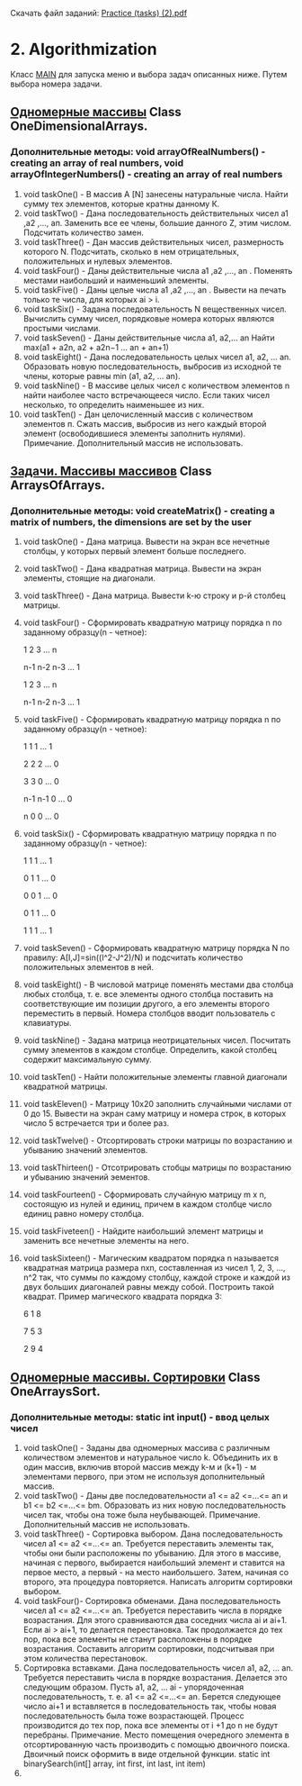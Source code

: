Скачать файл заданий: [Practice (tasks) (2).pdf](https://github.com/pp8a/Introduction-to-Java/files/10313975/Practice.tasks.2.pdf)

# 2. Algorithmization
Класс [MAIN](https://github.com/pp8a/Introduction-to-Java/blob/main/Algorithmization/src/main.java) для запуска меню и выбора задач описанных ниже. Путем выбора номера задачи. 
## [Одномерные массивы](https://github.com/pp8a/Introduction-to-Java/blob/main/Algorithmization/src/OneDimensionalArrays.java) Class OneDimensionalArrays.
### Дополнительные методы: void arrayOfRealNumbers() - creating an array of real numbers, void arrayOfIntegerNumbers() - creating an array of real numbers
1. void taskOne() - В массив A [N] занесены натуральные числа. Найти сумму тех элементов, которые кратны данному К.
2. void taskTwo() - Дана последовательность действительных чисел а1 ,а2 ,..., ап. Заменить все ее члены, большие данного Z, этим числом. Подсчитать количество замен.
3. void taskThree() - Дан массив действительных чисел, размерность которого N. Подсчитать, сколько в нем отрицательных, положительных и нулевых элементов.
4. void taskFour() - Даны действительные числа а1 ,а2 ,..., аn . Поменять местами наибольший и наименьший элементы.
5. void taskFive() - Даны целые числа а1 ,а2 ,..., аn . Вывести на печать только те числа, для которых аi > i.
6. void taskSix() - Задана последовательность N вещественных чисел. Вычислить сумму чисел, порядковые номера которых являются простыми числами.
7. void taskSeven() - Даны действительные числа a1, a2,... an Найти max(a1 + a2n, a2 + a2n−1 ... an + an+1)
8. void taskEight() - Дана последовательность целых чисел a1, a2, ... an. Образовать новую последовательность, выбросив из исходной те члены, которые равны min (a1, a2, ... an).
9. void taskNine() - В массиве целых чисел с количеством элементов n найти наиболее часто встречающееся число. Если таких 
чисел несколько, то определить наименьшее из них.
10. void taskTen() - Дан целочисленный массив с количеством элементов п. Сжать массив, выбросив из него каждый второй элемент (освободившиеся элементы заполнить нулями). Примечание. Дополнительный массив не использовать.
## [Задачи. Массивы массивов](https://github.com/pp8a/Introduction-to-Java/blob/main/Algorithmization/src/ArraysOfArrays.java) Class ArraysOfArrays.
### Дополнительные методы: void createMatrix() - creating a matrix of numbers, the dimensions are set by the user
1. void taskOne() - Дана матрица. Вывести на экран все нечетные столбцы, у которых первый элемент больше последнего.
2. void taskTwo() - Дана квадратная матрица. Вывести на экран элементы, стоящие на диагонали.
3. void taskThree() - Дана матрица. Вывести k-ю строку и p-й столбец матрицы.
4. void taskFour() - Сформировать квадратную матрицу порядка n по заданному образцу(n - четное):

	1	2	3	...	n
	
	n-1	n-2	n-3	...	1 
	
	1	2	3	...	n
	
	n-1	n-2	n-3	...	1 
	
5. void taskFive() - Сформировать квадратную матрицу порядка n по заданному образцу(n - четное):
	
	1	1	1	...	1
	
	2	2	2	...	0
	
	3	3	0	...	0
	
	n-1	n-1	0	...	0
	
	n	0	0	...	0  
	
6. void taskSix() - Сформировать квадратную матрицу порядка n по заданному образцу(n - четное):
	
	1	1	1	...	1
	
	0	1	1	...	0
	
	0	0	1	...	0
	
	0	1	1	...	0
	
	1	1	1	...	1 
	
7. void taskSeven() - Сформировать квадратную матрицу порядка N по правилу: A[I,J]=sin((I^2-J^2)/N) и подсчитать количество положительных элементов в ней.
8. void taskEight() - В числовой матрице поменять местами два столбца любых столбца, т. е. все элементы одного столбца поставить на соответствующие им позиции другого, а его элементы второго переместить в первый. Номера столбцов вводит пользователь с клавиатуры.
9. void taskNine() - Задана матрица неотрицательных чисел. Посчитать сумму элементов в каждом столбце. Определить, какой столбец содержит максимальную сумму.
10. void taskTen() - Найти положительные элементы главной диагонали квадратной матрицы.
11. void taskEleven() - Матрицу 10x20 заполнить случайными числами от 0 до 15. Вывести на экран саму матрицу и номера строк, в которых число 5 встречается три и более раз.
12. void taskTwelve() - Отсортировать строки матрицы по возрастанию и убыванию значений элементов.
13. void taskThirteen() - Отсотрировать стобцы матрицы по возрастанию и убыванию значений эементов.
14. void taskFourteen() - Сформировать случайную матрицу m x n, состоящую из нулей и единиц, причем в каждом столбце число единиц равно номеру столбца.
15. void taskFiveteen() - Найдите наибольший элемент матрицы и заменить все нечетные элементы на него.
16. void taskSixteen() - Магическим квадратом порядка n называется квадратная матрица размера nxn, составленная из чисел 1, 2, 3, ..., n^2 так, что суммы по каждому столбцу, каждой строке и каждой из двух больших диагоналей равны между собой. Построить такой квадрат. Пример магического квадрата порядка 3:

	6	1	8
	
	7	5	3
	
	2	9	4
## [Одномерные массивы. Сортировки](https://github.com/pp8a/Introduction-to-Java/blob/main/Algorithmization/src/OneArraysSort.java) Class OneArraysSort.
### Дополнительные методы: static int input() - ввод целых чисел
1. void taskOne() - Заданы два одномерных массива с различным количеством элементов и натуральное число k. Объединить их в один массив, включив второй массив между k-м и (k+1) - м элементами первого, при этом не используя дополнительный массив.
2. void taskTwo() - Даны две последовательности a1 <= a2 <=...<= an и b1 <= b2 <=...<= bm. Образовать из них новую последовательность чисел так, чтобы она тоже была неубывающей. Примечание. Дополнительный массив не использовать.
3. void taskThree() - Сортировка выбором. Дана последовательность чисел a1 <= a2 <=...<= an. Требуется переставить элементы так, чтобы они были расположены по убыванию. Для этого в массиве, начиная с первого, выбирается наибольший элемент и ставится на первое место, а первый - на место наибольшего. Затем, начиная со второго, эта процедура повторяется. Написать алгоритм сортировки выбором.
4. void taskFour()-  Сортировка обменами. Дана последовательность чисел a1 <= a2 <=...<= an. Требуется переставить числа в порядке возрастания. Для этого сравниваются два соседних числа ai и ai+1. Если ai > ai+1, то делается перестановка. Так продолжается до тех пор, пока все элементы не станут расположены в порядке возрастания. Составить алгоритм сортировки, подсчитывая при этом количества перестановок.
5.  Сортировка вставками. Дана последовательность чисел a1, a2, ... an. Требуется переставить числа в порядке возрастания. Делается это следующим образом. Пусть a1, a2, ... ai  - упорядоченная последовательность, т. е. a1 <= a2 <=...<= an. Берется следующее число ai+1 и вставляется в последовательность так, чтобы новая последовательность была тоже возрастающей. Процесс производится до тех пор, пока все элементы от i +1 до n не будут перебраны. Примечание. Место помещения очередного элемента в отсортированную часть производить с помощью двоичного поиска. Двоичный поиск оформить в виде отдельной функции. static int binarySearch(int[] array, int first, int last, int item)
6.  
